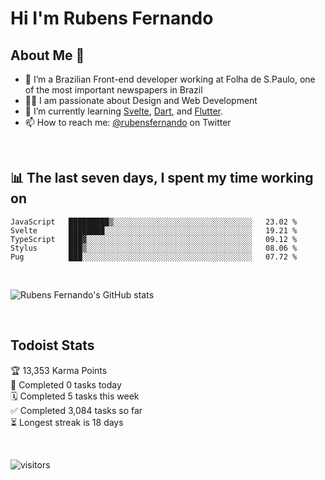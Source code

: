 # Hi I'm Rubens Fernando

## About Me 🚀

- 🌱 I’m a Brazilian Front-end developer working at Folha de S.Paulo, one of the most important newspapers in Brazil
- 👨‍💻 I am passionate about Design and Web Development
- 📖 I’m currently learning [Svelte](https://svelte.dev/), [Dart](https://dart.dev/), and [Flutter](https://flutter.dev/).
- 📫 How to reach me: [@rubensfernando](https://twitter.com/rubensfernando) on Twitter

<br />

## 📊 The last seven days, I spent my time working on

<!--START_SECTION:waka-->
```text
JavaScript   █████████▒░░░░░░░░░░░░░░░░░░░░░░░░░░░░░░░   23.02 % 
Svelte       ████████░░░░░░░░░░░░░░░░░░░░░░░░░░░░░░░░░   19.21 % 
TypeScript   ███▓░░░░░░░░░░░░░░░░░░░░░░░░░░░░░░░░░░░░░   09.12 % 
Stylus       ███▒░░░░░░░░░░░░░░░░░░░░░░░░░░░░░░░░░░░░░   08.06 % 
Pug          ███░░░░░░░░░░░░░░░░░░░░░░░░░░░░░░░░░░░░░░   07.72 % 
```
<!--END_SECTION:waka-->

<br />

![Rubens Fernando's GitHub stats](https://github-readme-stats.vercel.app/api?username=rubensfernando&show_icons=true&hide_border=true)

<br />

## Todoist Stats

<!-- TODO-IST:START -->
🏆  13,353 Karma Points           
🌸  Completed 0 tasks today           
🗓  Completed 5 tasks this week           
✅  Completed 3,084 tasks so far           
⏳  Longest streak is 18 days
<!-- TODO-IST:END -->

<br>

![visitors](https://visitor-badge.laobi.icu/badge?page_id=rubensfernando.rubensfernando)
